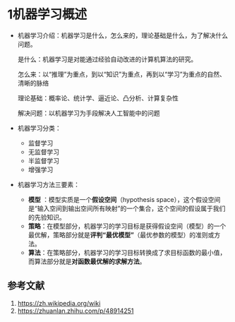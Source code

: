# 1机器学习概述
- 机器学习介绍：机器学习是什么，怎么来的，理论基础是什么，为了解决什么问题。

	是什么：机器学习是对能通过经验自动改进的计算机算法的研究。
	
	怎么来：以“推理”为重点，到以“知识”为重点，再到以“学习”为重点的自然、清晰的脉络
	
	理论基础：概率论、统计学、逼近论、凸分析、计算复杂性
	
	解决问题：以机器学习为手段解决人工智能中的问题

- 机器学习分类：
    - 监督学习
    - 无监督学习
    - 半监督学习
    - 增强学习
- 机器学习方法三要素：
    - **模型** ：模型实质是一个**假设空间**（hypothesis space），这个假设空间是“输入空间到输出空间所有映射”的一个集合，这个空间的假设属于我们的先验知识。
    - **策略**：在模型部分，机器学习的学习目标是获得假设空间（模型）的一个最优解，策略部分就是**评判“最优模型”**（最优参数的模型）的准则或方法。
    - **算法**：在策略部分，机器学习的学习目标转换成了求目标函数的最小值，而算法部分就是**对函数最优解的求解方法**。

## 参考文献
1. https://zh.wikipedia.org/wiki
2. https://zhuanlan.zhihu.com/p/48914251
